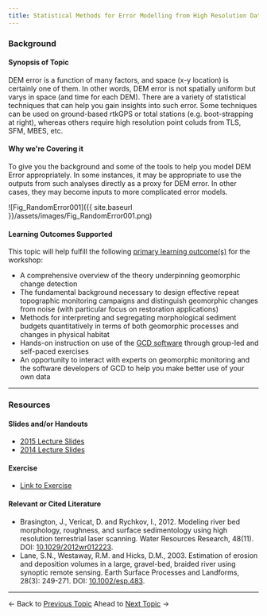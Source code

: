 ```yaml
---
title: Statistical Methods for Error Modelling from High Resolution Data
---
```


### Background

#### Synopsis of Topic

DEM error is a function of many factors, and space (x-y location) is certainly one of them. In other words, DEM error is not spatially uniform but varys in space (and time for each DEM). There are a variety of statistical techniques that can help you gain insights into such error. Some techniques can be used on ground-based rtkGPS or total stations (e.g. boot-strapping at right), whereas others require high resolution point coluds from TLS, SFM, MBES, etc.  

#### Why we're Covering it

To give you the background and some of the tools to help you model DEM Error appropriately. In some instances, it may be appropriate to use the outputs from such analyses directly as a proxy for DEM error. In other cases, they may become inputs to more complicated error models. 

![Fig_RandomError001]({{ site.baseurl }}/assets/images/Fig_RandomError001.png)

#### Learning Outcomes Supported

This topic will help fulfill the following [primary learning outcome(s)](http://gcdworkshop.joewheaton.org/syllabus/primary-learning-outcomes) for the workshop:

- A comprehensive overview of the theory underpinning geomorphic change detection
- The fundamental background necessary to design effective repeat topographic monitoring campaigns and distinguish geomorphic changes from noise (with particular focus on restoration applications)
- Methods for interpreting and segregating morphological sediment budgets quantitatively in terms of both geomorphic processes and changes in physical habitat
- Hands-on instruction on use of the [GCD software](http://www.joewheaton.org/Home/research/software/GCD) through group-led and self-paced exercises
- An opportunity to interact with experts on geomorphic monitoring and the software developers of GCD to help you make better use of your own data

------

### Resources

#### Slides and/or Handouts

- [2015 Lecture Slides](http://etalweb.joewheaton.org/etal_workshops/GCD/2015_USU/K_SpatiallyVariableDEMError.pdf)
- [2014 Lecture Slides](http://etal.usu.edu/GCD/Workshop/2014/Lectures/N_SpatiallyVariableDEMError2.pdf)

#### Exercise

- [Link to Exercise](http://gcd6help.joewheaton.org/tutorials--how-to/workshop-tutorials/k-statistical-methods-of-estimating-error)

#### Relevant or Cited Literature

- Brasington, J., Vericat, D. and Rychkov, I., 2012. Modeling river bed morphology, roughness, and surface sedimentology using high resolution terrestrial laser scanning. Water Resources Research, 48(11). DOI: [10.1029/2012wr012223](http://dx.doi.org/10.0.4.5/2012wr012223).
- Lane, S.N., Westaway, R.M. and Hicks, D.M., 2003. Estimation of erosion and deposition volumes in a large, gravel-bed, braided river using synoptic remote sensing. Earth Surface Processes and Landforms, 28(3): 249-271. DOI: [10.1002/esp.483](http://dx.doi.org/10.0.3.234/esp.483).

------

← Back to [Previous Topic](http://gcdworkshop.joewheaton.org/workshop-topics/versions/3-day-workshop/2-errors-uncertainties/j-approaches-to-estimating-dem-errors)                Ahead to [Next Topic](http://gcdworkshop.joewheaton.org/workshop-topics/versions/3-day-workshop/2-errors-uncertainties/l-ground-based-lidar-survey-of-emriver-flume)  →